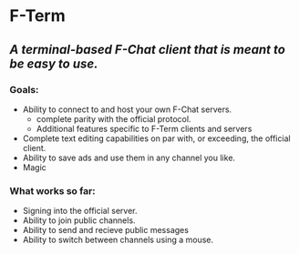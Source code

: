 # F-Term
## _A terminal-based F-Chat client that is meant to be easy to use._

### Goals:
 - Ability to connect to and host your own F-Chat servers.
   - complete parity with the official protocol.
   - Additional features specific to F-Term clients and servers
 - Complete text editing capabilities on par with, or exceeding, the official client.
 - Ability to save ads and use them in any channel you like.
 - Magic

### What works so far:
 - Signing into the official server.
 - Ability to join public channels.
 - Ability to send and recieve public messages
 - Ability to switch between channels using a mouse.
